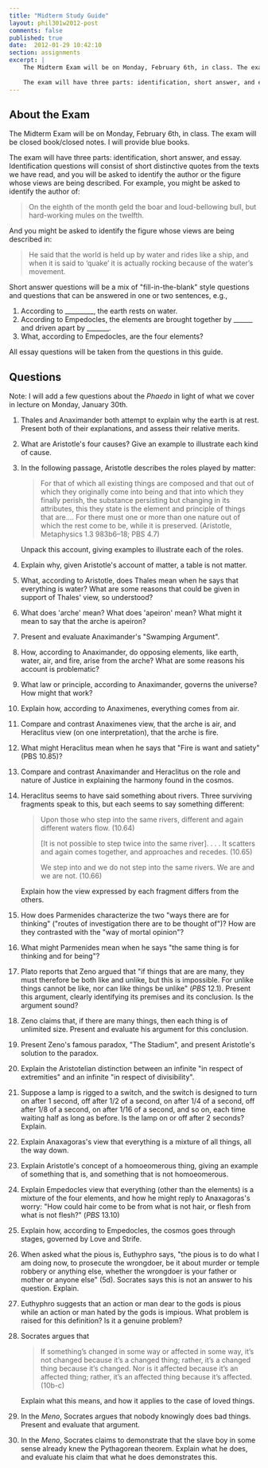 ```yaml
---
title: "Midterm Study Guide"
layout: phil301w2012-post
comments: false
published: true
date:  2012-01-29 10:42:10
section: assignments
excerpt: |
    The Midterm Exam will be on Monday, February 6th, in class. The exam will be closed book/closed notes. I will provide blue books.
    
    The exam will have three parts: identification, short answer, and essay. Identification questions will consist of 
---
```


## About the Exam

The Midterm Exam will be on Monday, February 6th, in class. The exam will be closed book/closed notes. I will provide blue books.

The exam will have three parts: identification, short answer, and essay. Identification questions will consist of short distinctive quotes from the texts we have read, and you will be asked to identify the author or the figure whose views are being described. For example, you might be asked to identify the author of:

> On the eighth of the month geld the boar and loud-bellowing bull, but hard-working mules on the twelfth.

And you might be asked to identify the figure whose views are being described in:

> He said that the world is held up by water and rides like a ship, and when it is said to ‘quake’ it is actually rocking because of the water’s movement.

Short answer questions will be a mix of "fill-in-the-blank" style questions and questions that can be answered in one or two sentences, e.g.,

1.  According to _________, the earth rests on water.
2.  According to Empedocles, the elements are brought together by ______ and driven apart by _______.
3.  What, according to Empedocles, are the four elements?

All essay questions will be taken from the questions in this guide.

## Questions

Note: I will add a few questions about the *Phaedo* in light of what we cover in lecture on Monday, January 30th.

1. Thales and Anaximander both attempt to explain why the earth is at rest. Present both of their explanations, and assess their relative merits.

2. What are Aristotle's four causes? Give an example to illustrate each kind of cause.

3. In the following passage, Aristotle describes the roles played by matter:

    > For that of which all existing things are composed and that out of
    > which they originally come into being and that into which they finally
    > perish, the substance persisting but changing in its attributes, this
    > they state is the element and principle of things that are.... For
    > there must one or more than one nature out of which the rest come to
    > be, while it is preserved. (Aristotle, Metaphysics 1.3 983b6–18; PBS
    > 4.7)

    Unpack this account, giving examples to illustrate each of the roles.

4. Explain why, given Aristotle's account of matter, a table is not matter.

5. What, according to Aristotle, does Thales mean when he says that everything is water? What are some reasons that could be given in support of Thales' view, so understood?

6. What does 'arche' mean? What does 'apeiron' mean? What might it mean to say that the arche is apeiron?

7. Present and evaluate Anaximander's "Swamping Argument".

8. How, according to Anaximander, do opposing elements, like earth, water, air, and fire, arise from the arche? What are some reasons his account is problematic?

9. What law or principle, according to Anaximander, governs the universe? How might that work?

10. Explain how, according to Anaximenes, everything comes from air.

11. Compare and contrast Anaximenes view, that the arche is air, and Heraclitus view (on one interpretation), that the arche is fire.

12. What might Heraclitus mean when he says that "Fire is want and satiety" (PBS 10.85)?

13. Compare and contrast Anaximander and Heraclitus on the role and nature of Justice in explaining the harmony found in the cosmos.

14. Heraclitus seems to have said something about rivers. Three surviving fragments speak to this, but each seems to say something different: 

    > Upon those who step into the same rivers, different and again
    > different waters flow. (10.64)
    >
    > [It is not possible to step twice into the same river]. . . . It
    > scatters and again comes together, and approaches and recedes. (10.65)
    >
    > We step into and we do not step into the same rivers. We are and we
    > are not. (10.66)

    Explain how the view expressed by each fragment differs from the others.

15. How does Parmenides characterize the two "ways there are for thinking" ("routes of investigation there are to be thought of")? How are they contrasted with the "way of mortal opinion"?

16. What might Parmenides mean when he says "the same thing is for thinking and for being"?

17. Plato reports that Zeno argued that "if things that are are many, they must therefore be both like and unlike, but this is impossible. For unlike things cannot be like, nor can like things be unlike" (*PBS* 12.1). Present this argument, clearly identifying its premises and its conclusion. Is the argument sound?

18. Zeno claims that, if there are many things, then each thing is of unlimited size. Present and evaluate his argument for this conclusion.

19. Present Zeno's famous paradox, "The Stadium", and present Aristotle's solution to the paradox.

20. Explain the Aristotelian distinction between an infinite "in respect of extremities" and an infinite "in respect of divisibility".

21. Suppose a lamp is rigged to a switch, and the switch is designed to turn on after 1 second, off after 1/2 of a second, on after 1/4 of a second, off after 1/8 of a second, on after 1/16 of a second, and so on, each time waiting half as long as before. Is the lamp on or off after 2 seconds? Explain.

22. Explain Anaxagoras's view that everything is a mixture of all things, all the way down.

23. Explain Aristotle's concept of a homoeomerous thing, giving an example of something that is, and something that is not homoeomerous.

24. Explain Empedocles view that everything (other than the elements) is a mixture of the four elements, and how he might reply to Anaxagoras's worry: "How could hair come to be from what is not hair, or flesh from what is not flesh?" (*PBS* 13.10)

25. Explain how, according to Empedocles, the cosmos goes through stages, governed by Love and Strife.

26. When asked what the pious is, Euthyphro says, "the pious is to do what I am doing now, to prosecute the wrongdoer, be it about murder or temple robbery or anything else, whether the wrongdoer is your father or mother or anyone else" (5d). Socrates says this is not an answer to his question. Explain.

27. Euthyphro suggests that an action or man dear to the gods is pious while an action or man hated by the gods is impious. What problem is raised for this definition? Is it a genuine problem?

28. Socrates argues that

    > If something’s changed in some way or affected in some way, it’s
    > not changed because it’s a changed thing; rather, it’s a changed
    > thing because it’s changed. Nor is it affected because it’s an
    > affected thing; rather, it’s an affected thing because it’s
    > affected. (10b-c)
    
    Explain what this means, and how it applies to the case of loved things.

29. In the *Meno*, Socrates argues that nobody knowingly does bad things. Present and evaluate that argument.

30. In the *Meno*, Socrates claims to demonstrate that the slave boy in some sense already knew the Pythagorean theorem. Explain what he does, and evaluate his claim that what he does demonstrates this.





    

